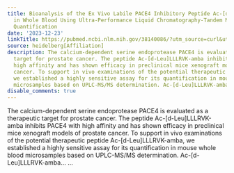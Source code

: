 ```yaml
---
title: Bioanalysis of the Ex Vivo Labile PACE4 Inhibitory Peptide Ac-[d-Leu]LLLRVK-Amba
  in Whole Blood Using Ultra-Performance Liquid Chromatography-Tandem Mass Spectrometry
  Quantification
date: '2023-12-23'
linkTitle: https://pubmed.ncbi.nlm.nih.gov/38140086/?utm_source=curl&utm_medium=rss&utm_campaign=pubmed-2&utm_content=1FakS-2QOkCT8HsMOQP1bCRQ4YzyumYOmxmF0moLsQ3dFB1E9V&fc=20220326224207&ff=20231224170830&v=2.18.0
source: heidelberg[Affiliation]
description: The calcium-dependent serine endoprotease PACE4 is evaluated as a therapeutic
  target for prostate cancer. The peptide Ac-[d-Leu]LLLRVK-amba inhibits PACE4 with
  high affinity and has shown efficacy in preclinical mice xenograft models of prostate
  cancer. To support in vivo examinations of the potential therapeutic peptide Ac-[d-Leu]LLLRVK-amba,
  we established a highly sensitive assay for its quantification in mouse whole blood
  microsamples based on UPLC-MS/MS determination. Ac-[d-Leu]LLLRVK-amba... ...
disable_comments: true
---
```

The calcium-dependent serine endoprotease PACE4 is evaluated as a therapeutic target for prostate cancer. The peptide Ac-[d-Leu]LLLRVK-amba inhibits PACE4 with high affinity and has shown efficacy in preclinical mice xenograft models of prostate cancer. To support in vivo examinations of the potential therapeutic peptide Ac-[d-Leu]LLLRVK-amba, we established a highly sensitive assay for its quantification in mouse whole blood microsamples based on UPLC-MS/MS determination. Ac-[d-Leu]LLLRVK-amba... ...